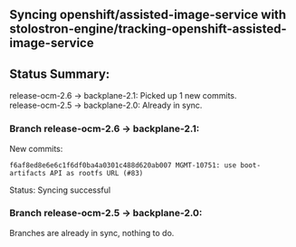 ## Syncing openshift/assisted-image-service with stolostron-engine/tracking-openshift-assisted-image-service

## Status Summary:

release-ocm-2.6 -> backplane-2.1: Picked up 1 new commits.  
release-ocm-2.5 -> backplane-2.0: Already in sync.  

### Branch release-ocm-2.6 -> backplane-2.1:

New commits:

```
f6af8ed8e6e6c1f6df0ba4a0301c488d620ab007 MGMT-10751: use boot-artifacts API as rootfs URL (#83)
```

Status: Syncing successful

### Branch release-ocm-2.5 -> backplane-2.0:

Branches are already in sync, nothing to do.
